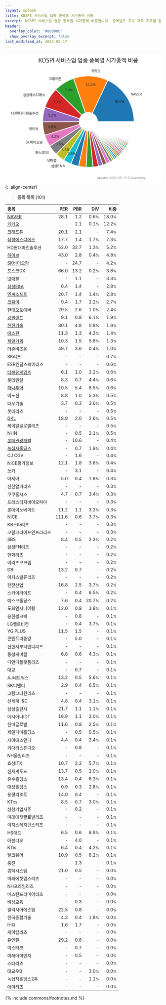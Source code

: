 ```yaml
---
layout: splash
title: KOSPI 서비스업 업종 종목별 시가총액 비중
excerpt: KOSPI 서비스업 업종 종목별 시가총액 비중입니다. 종목별로 주요 재무 지표를 함께 표시합니다.
header:
  overlay_color: "#800000"
  show_overlay_excerpt: false
last_modified_at: 2024-05-17
---
```



![KOSPI 서비스업 업종 종목별 시가총액 비중](/stats/sector/images/kospi_업종_서비스업_종목.png){: .align-center}


> **종목 목록 (101)**<a id="list"></a>

| **종목** | **PER** | **PBR** | **DIV** | **비중** |
| :------- | ------: | ------: | ------: | -------: |
| [NAVER](/035420/) | 28.1 | 1.2 | 0.6<small>%</small> | 18.0<small>%</small> |
| [카카오](/035720/) | - | 2.1 | 0.1<small>%</small> | 12.2<small>%</small> |
| [크래프톤](/259960/) | 20.1 | 2.1 | - | 7.4<small>%</small> |
| [삼성에스디에스](/018260/) | 17.7 | 1.4 | 1.7<small>%</small> | 7.3<small>%</small> |
| HD현대마린솔루션 | 52.0 | 32.7 | 1.3<small>%</small> | 5.2<small>%</small> |
| [하이브](/352820/) | 43.0 | 2.8 | 0.4<small>%</small> | 4.8<small>%</small> |
| [SK바이오팜](/326030/) | - | 24.7 | - | 4.2<small>%</small> |
| 포스코DX | 66.0 | 13.2 | 0.2<small>%</small> | 3.6<small>%</small> |
| [넷마블](/251270/) | - | 1.1 | - | 3.3<small>%</small> |
| [삼성E&A](/028050/) | 6.4 | 1.4 | - | 2.8<small>%</small> |
| [엔씨소프트](/036570/) | 20.7 | 1.4 | 1.4<small>%</small> | 2.8<small>%</small> |
| [코웨이](/021240/) | 9.4 | 1.7 | 2.2<small>%</small> | 2.7<small>%</small> |
| 현대오토에버 | 29.5 | 2.6 | 1.0<small>%</small> | 2.4<small>%</small> |
| [강원랜드](/035250/) | 9.1 | 0.8 | 6.1<small>%</small> | 1.9<small>%</small> |
| [한전기술](/052690/) | 80.1 | 4.8 | 0.8<small>%</small> | 1.6<small>%</small> |
| [에스원](/012750/) | 11.3 | 1.3 | 4.3<small>%</small> | 1.4<small>%</small> |
| [제일기획](/030000/) | 10.3 | 1.5 | 5.8<small>%</small> | 1.3<small>%</small> |
| 더존비즈온 | 49.7 | 3.6 | 0.4<small>%</small> | 1.0<small>%</small> |
| SK리츠 | - | - | - | 0.7<small>%</small> |
| ESR켄달스퀘어리츠 | - | - | - | 0.6<small>%</small> |
| [더블유게임즈](/192080/) | 6.1 | 1.0 | 2.2<small>%</small> | 0.6<small>%</small> |
| 롯데렌탈 | 8.3 | 0.7 | 4.4<small>%</small> | 0.6<small>%</small> |
| [하나투어](/039130/) | 19.5 | 5.4 | 8.5<small>%</small> | 0.6<small>%</small> |
| 이노션 | 8.8 | 1.0 | 5.3<small>%</small> | 0.5<small>%</small> |
| 다우기술 | 3.7 | 0.3 | 3.6<small>%</small> | 0.5<small>%</small> |
| 롯데리츠 | - | - | - | 0.5<small>%</small> |
| [GKL](/114090/) | 18.9 | 2.0 | 2.6<small>%</small> | 0.5<small>%</small> |
| 제이알글로벌리츠 | - | - | - | 0.5<small>%</small> |
| NHN | - | 0.5 | 2.1<small>%</small> | 0.5<small>%</small> |
| [롯데관광개발](/032350/) | - | 10.6 | - | 0.4<small>%</small> |
| [녹십자홀딩스](/005250/) | - | 0.7 | 1.9<small>%</small> | 0.4<small>%</small> |
| CJ CGV | - | 1.6 | - | 0.4<small>%</small> |
| NICE평가정보 | 12.1 | 1.8 | 3.6<small>%</small> | 0.4<small>%</small> |
| 쏘카 | - | 3.1 | - | 0.4<small>%</small> |
| 아세아 | 5.0 | 0.4 | 1.8<small>%</small> | 0.3<small>%</small> |
| 신한알파리츠 | - | - | - | 0.3<small>%</small> |
| 쿠쿠홈시스 | 4.7 | 0.7 | 3.4<small>%</small> | 0.3<small>%</small> |
| 프레스티지바이오파마 | - | - | - | 0.3<small>%</small> |
| 롯데이노베이트 | 11.2 | 1.1 | 3.2<small>%</small> | 0.3<small>%</small> |
| NICE | 111.6 | 0.6 | 3.7<small>%</small> | 0.3<small>%</small> |
| KB스타리츠 | - | - | - | 0.3<small>%</small> |
| 코람코라이프인프라리츠 | - | - | - | 0.3<small>%</small> |
| SBS | 8.4 | 0.5 | 2.3<small>%</small> | 0.2<small>%</small> |
| 삼성FN리츠 | - | - | - | 0.2<small>%</small> |
| 한화리츠 | - | - | - | 0.2<small>%</small> |
| 이리츠코크렙 | - | - | - | 0.2<small>%</small> |
| DB | 13.2 | 0.7 | - | 0.2<small>%</small> |
| 이지스밸류리츠 | - | - | - | 0.2<small>%</small> |
| 한전산업 | 16.8 | 2.5 | 3.7<small>%</small> | 0.2<small>%</small> |
| 스카이라이프 | - | 0.4 | 6.5<small>%</small> | 0.2<small>%</small> |
| 예스코홀딩스 | 7.6 | 0.4 | 20.7<small>%</small> | 0.2<small>%</small> |
| 도화엔지니어링 | 12.0 | 0.9 | 3.8<small>%</small> | 0.1<small>%</small> |
| 웅진씽크빅 | - | 0.8 | - | 0.1<small>%</small> |
| LG헬로비전 | - | 0.4 | 3.7<small>%</small> | 0.1<small>%</small> |
| YG PLUS | 11.5 | 1.5 | - | 0.1<small>%</small> |
| 콘텐트리중앙 | - | 5.0 | - | 0.1<small>%</small> |
| 신한서부티엔디리츠 | - | - | - | 0.1<small>%</small> |
| 동성케미컬 | 6.8 | 0.6 | 4.3<small>%</small> | 0.1<small>%</small> |
| 디앤디플랫폼리츠 | - | - | - | 0.1<small>%</small> |
| 대교 | - | 0.7 | - | 0.1<small>%</small> |
| AJ네트웍스 | 13.2 | 0.5 | 5.6<small>%</small> | 0.1<small>%</small> |
| SK디앤디 | 2.9 | 0.4 | 6.5<small>%</small> | 0.1<small>%</small> |
| 코람코더원리츠 | - | - | - | 0.1<small>%</small> |
| 신세계 I&C | 4.8 | 0.4 | 3.1<small>%</small> | 0.1<small>%</small> |
| 삼성출판사 | 21.7 | 1.1 | 1.1<small>%</small> | 0.1<small>%</small> |
| 아시아나IDT | 16.9 | 1.1 | 3.0<small>%</small> | 0.1<small>%</small> |
| 한미글로벌 | 11.6 | 0.9 | 2.5<small>%</small> | 0.1<small>%</small> |
| 제일파마홀딩스 | - | 0.5 | 0.5<small>%</small> | 0.1<small>%</small> |
| 자이에스앤디 | 4.4 | 0.4 | 3.4<small>%</small> | 0.1<small>%</small> |
| 키다리스튜디오 | - | 0.8 | - | 0.1<small>%</small> |
| NH올원리츠 | - | - | - | 0.1<small>%</small> |
| 효성ITX | 10.7 | 2.2 | 5.7<small>%</small> | 0.1<small>%</small> |
| 신세계푸드 | 13.7 | 0.5 | 2.0<small>%</small> | 0.1<small>%</small> |
| 유수홀딩스 | 13.4 | 0.4 | 6.3<small>%</small> | 0.1<small>%</small> |
| 대성홀딩스 | 0.9 | 0.3 | 2.8<small>%</small> | 0.1<small>%</small> |
| 용평리조트 | 14.0 | 0.4 | - | 0.1<small>%</small> |
| KTcs | 8.5 | 0.7 | 3.0<small>%</small> | 0.1<small>%</small> |
| 성창기업지주 | - | 0.2 | - | 0.1<small>%</small> |
| 미래에셋글로벌리츠 | - | - | - | 0.1<small>%</small> |
| 이지스레지던스리츠 | - | - | - | 0.1<small>%</small> |
| HS애드 | 6.5 | 0.6 | 6.9<small>%</small> | 0.1<small>%</small> |
| 아센디오 | - | 4.0 | - | 0.1<small>%</small> |
| KTis | 6.4 | 0.4 | 4.2<small>%</small> | 0.1<small>%</small> |
| 텔코웨어 | 10.9 | 0.5 | 6.2<small>%</small> | 0.1<small>%</small> |
| 웅진 | - | 1.3 | - | 0.1<small>%</small> |
| 콤텍시스템 | 21.0 | 0.5 | - | 0.0<small>%</small> |
| 미래에셋맵스리츠 | - | - | - | 0.0<small>%</small> |
| NH프라임리츠 | - | - | - | 0.0<small>%</small> |
| 마스턴프리미어리츠 | - | - | - | 0.0<small>%</small> |
| 비상교육 | - | 0.3 | - | 0.0<small>%</small> |
| 갤럭시아에스엠 | 22.5 | 0.8 | - | 0.0<small>%</small> |
| 한국종합기술 | 4.3 | 0.4 | 1.8<small>%</small> | 0.0<small>%</small> |
| IHQ | 1.6 | 1.7 | - | 0.0<small>%</small> |
| 케이탑리츠 | - | - | - | 0.0<small>%</small> |
| 유엔젤 | 29.2 | 0.8 | - | 0.0<small>%</small> |
| 이스타코 | - | 0.7 | - | 0.0<small>%</small> |
| 미래아이앤지 | - | 0.5 | - | 0.0<small>%</small> |
| 스타리츠 | - | - | - | 0.0<small>%</small> |
| 대교우B | - | - | 3.0<small>%</small> | 0.0<small>%</small> |
| 녹십자홀딩스2우 | - | - | 1.1<small>%</small> | 0.0<small>%</small> |
| 에이리츠 | - | - | - | 0.0<small>%</small> |

{% include commons/footnotes.md %}